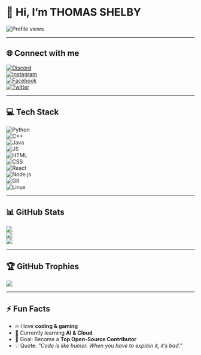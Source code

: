 # 👋 Hi, I’m THOMAS SHELBY

![Profile views](https://komarev.com/ghpvc/?username=THOMAS-SHELBY001&color=blue&style=flat)

---

## 🌐 Connect with me  
[![Discord](https://img.shields.io/badge/Discord-%237289DA.svg?logo=discord&logoColor=white)](https://discord.gg/your-link)  
[![Instagram](https://img.shields.io/badge/Instagram-%23E4405F.svg?logo=instagram&logoColor=white)](https://instagram.com/your-username)  
[![Facebook](https://img.shields.io/badge/Facebook-%231877F2.svg?logo=facebook&logoColor=white)](https://facebook.com/your-username)  
[![Twitter](https://img.shields.io/badge/Twitter-%231DA1F2.svg?logo=twitter&logoColor=white)](https://twitter.com/your-username)  

---

## 💻 Tech Stack  
![Python](https://skillicons.dev/icons?i=python)  
![C++](https://skillicons.dev/icons?i=cpp)  
![Java](https://skillicons.dev/icons?i=java)  
![JS](https://skillicons.dev/icons?i=js)  
![HTML](https://skillicons.dev/icons?i=html)  
![CSS](https://skillicons.dev/icons?i=css)  
![React](https://skillicons.dev/icons?i=react)  
![Node.js](https://skillicons.dev/icons?i=nodejs)  
![Git](https://skillicons.dev/icons?i=git)  
![Linux](https://skillicons.dev/icons?i=linux)  

---

## 📊 GitHub Stats  
![](https://github-readme-stats.vercel.app/api?username=THOMAS-SHELBY001&show_icons=true&theme=radical)  
![](https://github-readme-streak-stats.herokuapp.com/?user=THOMAS-SHELBY001&theme=radical)  
![](https://github-readme-stats.vercel.app/api/top-langs/?username=THOMAS-SHELBY001&layout=compact&theme=radical)  

---

## 🏆 GitHub Trophies  
![](https://github-profile-trophy.vercel.app/?username=THOMAS-SHELBY001&theme=onedark&no-frame=true&row=1&column=7)  

---

## ⚡ Fun Facts  
- 🔥 I love **coding & gaming**  
- 🌱 Currently learning **AI & Cloud**  
- 🎯 Goal: Become a **Top Open-Source Contributor**  
- 💡 Quote: *"Code is like humor. When you have to explain it, it’s bad."*  
